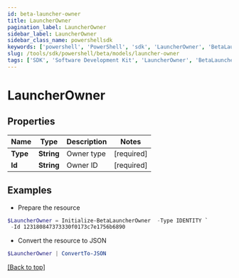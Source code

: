```yaml
---
id: beta-launcher-owner
title: LauncherOwner
pagination_label: LauncherOwner
sidebar_label: LauncherOwner
sidebar_class_name: powershellsdk
keywords: ['powershell', 'PowerShell', 'sdk', 'LauncherOwner', 'BetaLauncherOwner'] 
slug: /tools/sdk/powershell/beta/models/launcher-owner
tags: ['SDK', 'Software Development Kit', 'LauncherOwner', 'BetaLauncherOwner']
---
```



# LauncherOwner

## Properties

Name | Type | Description | Notes
------------ | ------------- | ------------- | -------------
**Type** | **String** | Owner type | [required]
**Id** | **String** | Owner ID | [required]

## Examples

- Prepare the resource
```powershell
$LauncherOwner = Initialize-BetaLauncherOwner  -Type IDENTITY `
 -Id 123180847373330f0173c7e1756b6890
```

- Convert the resource to JSON
```powershell
$LauncherOwner | ConvertTo-JSON
```


[[Back to top]](#) 

